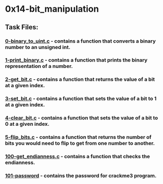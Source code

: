 # 0x14-bit_manipulation

## Task Files:

### [0-binary_to_uint.c](0-binary_to_uint.c) - contains a function that converts a binary number to an unsigned int.

### [1-print_binary.c](1-print_binary.c) - contains a function that prints the binary representation of a number.

### [2-get_bit.c](2-get_bit.c) - contains a function that returns the value of a bit at a given index.

### [3-set_bit.c](3-set_bit.c) - contains a function that sets the value of a bit to 1 at a given index.

### [4-clear_bit.c](4-clear_bit.c) - contains a function that sets the value of a bit to 0 at a given index.

### [5-flip_bits.c](5-flip_bits.c) - contains a function that returns the number of bits you would need to flip to get from one number to another.

### [100-get_endianness.c](100-get_endianness.c) - contains a function that checks the endianness.

### [101-password](101-password) - contains the password for crackme3 program.
